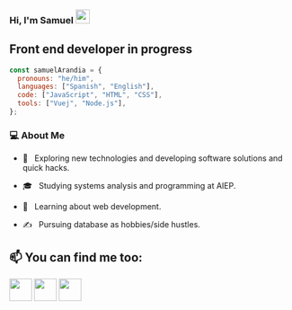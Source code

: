 ### Hi, I'm Samuel <img src="https://media.giphy.com/media/hvRJCLFzcasrR4ia7z/giphy.gif" width="25px">
 <h2> Front end developer in progress</h2>
 
```js
const samuelArandia = {
  pronouns: "he/him",
  languages: ["Spanish", "English"],
  code: ["JavaScript", "HTML", "CSS"],
  tools: ["Vuej", "Node.js"],
};
```
<h3>💻 About Me </h3>

- 🤔 &nbsp; Exploring new technologies and developing software solutions and quick hacks.

- 🎓 &nbsp; Studying systems analysis and programming at AIEP.

- 🌱 &nbsp; Learning about web development.

- ✍️ &nbsp; Pursuing database as hobbies/side hustles.

## 📫 You can find me too:

[<img src="https://raw.githubusercontent.com/Raymo111/Raymo111/master/socials/linkedin.png" height="40em" align="center" />](https://linkedin.com/in/samuel-arandia)
[<img src="https://raw.githubusercontent.com/Raymo111/Raymo111/master/socials/twitter.svg" height="40em" align="center" />](https://twitter.com/arandia_samuel)
[<img src="https://raw.githubusercontent.com/Raymo111/Raymo111/master/socials/instagram.svg" height="40em" align="center" />](https://instagram.com/samuel_arandia)


<!--
**samuelArandia/samuelarandia** is a ✨ _special_ ✨ repository because its `README.md` (this file) appears on your GitHub profile.

Here are some ideas to get you started:

- 🔭 I’m currently working on ...
- 🌱 I’m currently learning ...
- 👯 I’m looking to collaborate on ...
- 🤔 I’m looking for help with ...
- 💬 Ask me about ...
- 📫 How to reach me: ...
- 😄 Pronouns: ...
- ⚡ Fun fact: ...
-->
